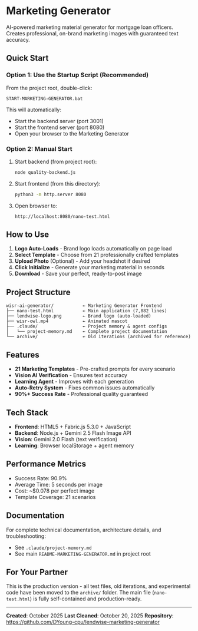 # Marketing Generator

AI-powered marketing material generator for mortgage loan officers. Creates professional, on-brand marketing images with guaranteed text accuracy.

## Quick Start

### Option 1: Use the Startup Script (Recommended)
From the project root, double-click:
```
START-MARKETING-GENERATOR.bat
```

This will automatically:
- Start the backend server (port 3001)
- Start the frontend server (port 8080)
- Open your browser to the Marketing Generator

### Option 2: Manual Start
1. Start backend (from project root):
   ```bash
   node quality-backend.js
   ```

2. Start frontend (from this directory):
   ```bash
   python3 -m http.server 8080
   ```

3. Open browser to:
   ```
   http://localhost:8080/nano-test.html
   ```

## How to Use

1. **Logo Auto-Loads** - Brand logo loads automatically on page load
2. **Select Template** - Choose from 21 professionally crafted templates
3. **Upload Photo** (Optional) - Add your headshot if desired
4. **Click Initialize** - Generate your marketing material in seconds
5. **Download** - Save your perfect, ready-to-post image

## Project Structure

```
wisr-ai-generator/           ← Marketing Generator Frontend
├── nano-test.html           ← Main application (7,882 lines)
├── lendwise-logo.png        ← Brand logo (auto-loaded)
├── wisr-owl.mp4             ← Animated mascot
├── .claude/                 ← Project memory & agent configs
│   └── project-memory.md    ← Complete project documentation
└── archive/                 ← Old iterations (archived for reference)
```

## Features

- **21 Marketing Templates** - Pre-crafted prompts for every scenario
- **Vision AI Verification** - Ensures text accuracy
- **Learning Agent** - Improves with each generation
- **Auto-Retry System** - Fixes common issues automatically
- **90%+ Success Rate** - Professional quality guaranteed

## Tech Stack

- **Frontend**: HTML5 + Fabric.js 5.3.0 + JavaScript
- **Backend**: Node.js + Gemini 2.5 Flash Image API
- **Vision**: Gemini 2.0 Flash (text verification)
- **Learning**: Browser localStorage + agent memory

## Performance Metrics

- Success Rate: 90.9%
- Average Time: 5 seconds per image
- Cost: ~$0.078 per perfect image
- Template Coverage: 21 scenarios

## Documentation

For complete technical documentation, architecture details, and troubleshooting:
- See `.claude/project-memory.md`
- See main `README-MARKETING-GENERATOR.md` in project root

## For Your Partner

This is the production version - all test files, old iterations, and experimental code have been moved to the `archive/` folder. The main file (`nano-test.html`) is fully self-contained and production-ready.

---

**Created**: October 2025
**Last Cleaned**: October 20, 2025
**Repository**: https://github.com/DYoung-cpu/lendwise-marketing-generator
